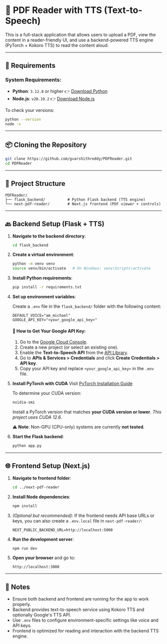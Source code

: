 # 🧾 PDF Reader with TTS (Text-to-Speech)

This is a full-stack application that allows users to upload a PDF, view the content in a reader-friendly UI, and use a backend-powered TTS engine (PyTorch + Kokoro TTS) to read the content aloud.

---

## 🔧 Requirements

### System Requirements:

* **Python**: `3.12.8` or higher
  👉 [Download Python](https://www.python.org/downloads/release/python-3128/)
* **Node.js**: `v20.19.2`
  👉 [Download Node.js](https://nodejs.org/en/download)

To check your versions:

```bash
python --version
node -v
```

---

## 📦 Cloning the Repository

```bash
git clone https://github.com/gvarshithreddy/PDFReader.git
cd PDFReader
```

---

## 📁 Project Structure

```
PDFReader/
├── flask_backend/          # Python Flask backend (TTS engine)
└── next-pdf-reader/        # Next.js frontend (PDF viewer + controls)
```

---

## 🔙 Backend Setup (Flask + TTS)

1. **Navigate to the backend directory**:

   ```bash
   cd flask_backend
   ```

2. **Create a virtual environment**:

   ```bash
   python -m venv venv
   source venv/bin/activate   # On Windows: venv\Scripts\activate
   ```

3. **Install Python requirements**:

   ```bash
   pip install -r requirements.txt
   ```

4. **Set up environment variables**:

   Create a `.env` file in the `flask_backend/` folder with the following content:

   ```
   DEFAULT_VOICE="am_michael"
   GOOGLE_API_KEY="<your_google_api_key>"
   ```

   #### 🔑 How to Get Your Google API Key:

   1. Go to the [Google Cloud Console](https://console.cloud.google.com/).
   2. Create a new project (or select an existing one).
   3. Enable the **Text-to-Speech API** from the [API Library](https://console.cloud.google.com/apis/library/texttospeech.googleapis.com).
   4. Go to **APIs & Services > Credentials** and click **Create Credentials > API key**.
   5. Copy your API key and replace `<your_google_api_key>` in the `.env` file.

5. **Install PyTorch with CUDA**
   Visit [PyTorch Installation Guide](https://pytorch.org/get-started/locally/)

   To determine your CUDA version:

   ```bash
   nvidia-smi
   ```

   Install a PyTorch version that matches **your CUDA version or lower**.
   *This project uses CUDA 12.6.*

   ⚠️ **Note**: Non-GPU (CPU-only) systems are currently **not tested**.

6. **Start the Flask backend**:

   ```bash
   python app.py
   ```

---

## 🌐 Frontend Setup (Next.js)

1. **Navigate to frontend folder**:

   ```bash
   cd ../next-pdf-reader
   ```

2. **Install Node dependencies**:

   ```bash
   npm install
   ```

3. *(Optional but recommended)*: If the frontend needs API base URLs or keys, you can also create a `.env.local` file in `next-pdf-reader/`:

   ```
   NEXT_PUBLIC_BACKEND_URL=http://localhost:5000
   ```

4. **Run the development server**:

   ```bash
   npm run dev
   ```

5. **Open your browser** and go to:

   ```
   http://localhost:3000
   ```

---

## 📝 Notes

* Ensure both backend and frontend are running for the app to work properly.
* Backend provides text-to-speech service using Kokoro TTS and optionally Google's TTS API.
* Use `.env` files to configure environment-specific settings like voice and API keys.
* Frontend is optimized for reading and interaction with the backend TTS engine.

 
